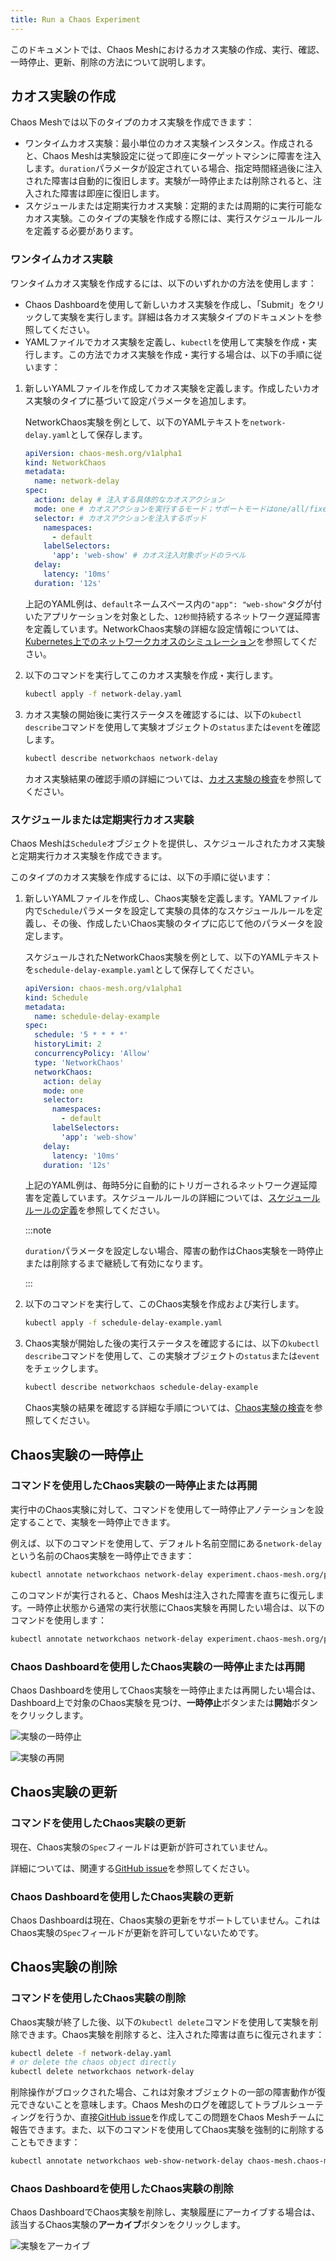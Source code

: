 ```yaml
---
title: Run a Chaos Experiment
---
```


このドキュメントでは、Chaos Meshにおけるカオス実験の作成、実行、確認、一時停止、更新、削除の方法について説明します。

## カオス実験の作成

Chaos Meshでは以下のタイプのカオス実験を作成できます：

- ワンタイムカオス実験：最小単位のカオス実験インスタンス。作成されると、Chaos Meshは実験設定に従って即座にターゲットマシンに障害を注入します。`duration`パラメータが設定されている場合、指定時間経過後に注入された障害は自動的に復旧します。実験が一時停止または削除されると、注入された障害は即座に復旧します。
- スケジュールまたは定期実行カオス実験：定期的または周期的に実行可能なカオス実験。このタイプの実験を作成する際には、実行スケジュールルールを定義する必要があります。

### ワンタイムカオス実験

ワンタイムカオス実験を作成するには、以下のいずれかの方法を使用します：

- Chaos Dashboardを使用して新しいカオス実験を作成し、「Submit」をクリックして実験を実行します。詳細は各カオス実験タイプのドキュメントを参照してください。
- YAMLファイルでカオス実験を定義し、`kubectl`を使用して実験を作成・実行します。この方法でカオス実験を作成・実行する場合は、以下の手順に従います：

1. 新しいYAMLファイルを作成してカオス実験を定義します。作成したいカオス実験のタイプに基づいて設定パラメータを追加します。

   NetworkChaos実験を例として、以下のYAMLテキストを`network-delay.yaml`として保存します。

   ```yaml
   apiVersion: chaos-mesh.org/v1alpha1
   kind: NetworkChaos
   metadata:
     name: network-delay
   spec:
     action: delay # 注入する具体的なカオスアクション
     mode: one # カオスアクションを実行するモード；サポートモードはone/all/fixed/fixed-percent/random-max-percent
     selector: # カオスアクションを注入するポッド
       namespaces:
         - default
       labelSelectors:
         'app': 'web-show' # カオス注入対象ポッドのラベル
     delay:
       latency: '10ms'
     duration: '12s'
   ```

   上記のYAML例は、`default`ネームスペース内の`"app": "web-show"`タグが付いたアプリケーションを対象とした、`12秒間`持続するネットワーク遅延障害を定義しています。NetworkChaos実験の詳細な設定情報については、[Kubernetes上でのネットワークカオスのシミュレーション](simulate-network-chaos-on-kubernetes.md)を参照してください。

2. 以下のコマンドを実行してこのカオス実験を作成・実行します。

   ```sh
   kubectl apply -f network-delay.yaml
   ```

3. カオス実験の開始後に実行ステータスを確認するには、以下の`kubectl describe`コマンドを使用して実験オブジェクトの`status`または`event`を確認します。

   ```sh
   kubectl describe networkchaos network-delay
   ```

   カオス実験結果の確認手順の詳細については、[カオス実験の検査](inspect-chaos-experiments.md)を参照してください。

### スケジュールまたは定期実行カオス実験

Chaos Meshは`Schedule`オブジェクトを提供し、スケジュールされたカオス実験と定期実行カオス実験を作成できます。

このタイプのカオス実験を作成するには、以下の手順に従います：

1. 新しいYAMLファイルを作成し、Chaos実験を定義します。YAMLファイル内で`Schedule`パラメータを設定して実験の具体的なスケジュールルールを定義し、その後、作成したいChaos実験のタイプに応じて他のパラメータを設定します。

   スケジュールされたNetworkChaos実験を例として、以下のYAMLテキストを`schedule-delay-example.yaml`として保存してください。

   ```yaml
   apiVersion: chaos-mesh.org/v1alpha1
   kind: Schedule
   metadata:
     name: schedule-delay-example
   spec:
     schedule: '5 * * * *'
     historyLimit: 2
     concurrencyPolicy: 'Allow'
     type: 'NetworkChaos'
     networkChaos:
       action: delay
       mode: one
       selector:
         namespaces:
           - default
         labelSelectors:
           'app': 'web-show'
       delay:
         latency: '10ms'
       duration: '12s'
   ```

   上記のYAML例は、毎時5分に自動的にトリガーされるネットワーク遅延障害を定義しています。スケジュールルールの詳細については、[スケジュールルールの定義](define-scheduling-rules.md)を参照してください。

   :::note

   `duration`パラメータを設定しない場合、障害の動作はChaos実験を一時停止または削除するまで継続して有効になります。

   :::

2. 以下のコマンドを実行して、このChaos実験を作成および実行します。

   ```sh
   kubectl apply -f schedule-delay-example.yaml
   ```

3. Chaos実験が開始した後の実行ステータスを確認するには、以下の`kubectl describe`コマンドを使用して、この実験オブジェクトの`status`または`event`をチェックします。

   ```sh
   kubectl describe networkchaos schedule-delay-example
   ```

   Chaos実験の結果を確認する詳細な手順については、[Chaos実験の検査](inspect-chaos-experiments.md)を参照してください。

## Chaos実験の一時停止

### コマンドを使用したChaos実験の一時停止または再開

実行中のChaos実験に対して、コマンドを使用して一時停止アノテーションを設定することで、実験を一時停止できます。

例えば、以下のコマンドを使用して、デフォルト名前空間にある`network-delay`という名前のChaos実験を一時停止できます：

```sh
kubectl annotate networkchaos network-delay experiment.chaos-mesh.org/pause=true
```

このコマンドが実行されると、Chaos Meshは注入された障害を直ちに復元します。一時停止状態から通常の実行状態にChaos実験を再開したい場合は、以下のコマンドを使用します：

```sh
kubectl annotate networkchaos network-delay experiment.chaos-mesh.org/pause-
```

### Chaos Dashboardを使用したChaos実験の一時停止または再開

Chaos Dashboardを使用してChaos実験を一時停止または再開したい場合は、Dashboard上で対象のChaos実験を見つけ、**一時停止**ボタンまたは**開始**ボタンをクリックします。

![実験の一時停止](img/pause.png)

![実験の再開](img/restart.png)

## Chaos実験の更新

### コマンドを使用したChaos実験の更新

現在、Chaos実験の`Spec`フィールドは更新が許可されていません。

詳細については、関連する[GitHub issue](https://github.com/chaos-mesh/chaos-mesh/issues/2227)を参照してください。

### Chaos Dashboardを使用したChaos実験の更新

Chaos Dashboardは現在、Chaos実験の更新をサポートしていません。これはChaos実験の`Spec`フィールドが更新を許可していないためです。

## Chaos実験の削除

### コマンドを使用したChaos実験の削除

Chaos実験が終了した後、以下の`kubectl delete`コマンドを使用して実験を削除できます。Chaos実験を削除すると、注入された障害は直ちに復元されます：

```sh
kubectl delete -f network-delay.yaml
# or delete the chaos object directly
kubectl delete networkchaos network-delay
```

削除操作がブロックされた場合、これは対象オブジェクトの一部の障害動作が復元できないことを意味します。Chaos Meshのログを確認してトラブルシューティングを行うか、直接[GitHub issue](https://github.com/pingcap/chaos-mesh/issues)を作成してこの問題をChaos Meshチームに報告できます。また、以下のコマンドを使用してChaos実験を強制的に削除することもできます：

```sh
kubectl annotate networkchaos web-show-network-delay chaos-mesh.chaos-mesh.org/cleanFinalizer=forced
```

### Chaos Dashboardを使用したChaos実験の削除

Chaos DashboardでChaos実験を削除し、実験履歴にアーカイブする場合は、該当するChaos実験の**アーカイブ**ボタンをクリックします。

![実験をアーカイブ](img/archive.png)